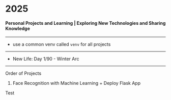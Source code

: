 # 2025
#### Personal Projects and Learning | Exploring New Technologies and Sharing Knowledge

---

- use a common venv called `venv` for all projects

--- 

- New Life: Day 1/90 - Winter Arc

---
Order of Projects

1. Face Recognition with Machine Learning + Deploy Flask App


Test
